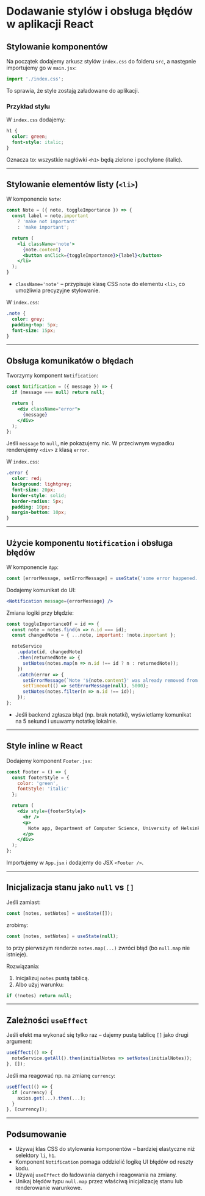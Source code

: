 
# Dodawanie stylów i obsługa błędów w aplikacji React

## Stylowanie komponentów

Na początek dodajemy arkusz stylów `index.css` do folderu `src`, a następnie importujemy go w `main.jsx`:

```js
import './index.css';
```

To sprawia, że style zostają załadowane do aplikacji.

### Przykład stylu

W `index.css` dodajemy:

```css
h1 {
  color: green;
  font-style: italic;
}
```

Oznacza to: wszystkie nagłówki `<h1>` będą zielone i pochylone (italic).

---

## Stylowanie elementów listy (`<li>`)

W komponencie `Note`:

```jsx
const Note = ({ note, toggleImportance }) => {
  const label = note.important 
    ? 'make not important' 
    : 'make important';

  return (
    <li className='note'>
      {note.content} 
      <button onClick={toggleImportance}>{label}</button>
    </li>
  );
}
```

- `className='note'` – przypisuje klasę CSS `note` do elementu `<li>`, co umożliwia precyzyjne stylowanie.

W `index.css`:

```css
.note {
  color: grey;
  padding-top: 5px;
  font-size: 15px;
}
```

---

## Obsługa komunikatów o błędach

Tworzymy komponent `Notification`:

```jsx
const Notification = ({ message }) => {
  if (message === null) return null;

  return (
    <div className="error">
      {message}
    </div>
  );
};
```

Jeśli `message` to `null`, nie pokazujemy nic. W przeciwnym wypadku renderujemy `<div>` z klasą `error`.

W `index.css`:

```css
.error {
  color: red;
  background: lightgrey;
  font-size: 20px;
  border-style: solid;
  border-radius: 5px;
  padding: 10px;
  margin-bottom: 10px;
}
```

---

## Użycie komponentu `Notification` i obsługa błędów

W komponencie `App`:

```jsx
const [errorMessage, setErrorMessage] = useState('some error happened...');
```

Dodajemy komunikat do UI:

```jsx
<Notification message={errorMessage} />
```

Zmiana logiki przy błędzie:

```jsx
const toggleImportanceOf = id => {
  const note = notes.find(n => n.id === id);
  const changedNote = { ...note, important: !note.important };

  noteService
    .update(id, changedNote)
    .then(returnedNote => {
      setNotes(notes.map(n => n.id !== id ? n : returnedNote));
    })
    .catch(error => {
      setErrorMessage(`Note '${note.content}' was already removed from server`);
      setTimeout(() => setErrorMessage(null), 5000);
      setNotes(notes.filter(n => n.id !== id));
    });
};
```

- Jeśli backend zgłasza błąd (np. brak notatki), wyświetlamy komunikat na 5 sekund i usuwamy notatkę lokalnie.

---

## Style inline w React

Dodajemy komponent `Footer.jsx`:

```jsx
const Footer = () => {
  const footerStyle = {
    color: 'green',
    fontStyle: 'italic'
  };

  return (
    <div style={footerStyle}>
      <br />
      <p>
        Note app, Department of Computer Science, University of Helsinki 2025
      </p>
    </div>
  );
};
```

Importujemy w `App.jsx` i dodajemy do JSX `<Footer />`.

---

## Inicjalizacja stanu jako `null` vs `[]`

Jeśli zamiast:

```js
const [notes, setNotes] = useState([]);
```

zrobimy:

```js
const [notes, setNotes] = useState(null);
```

to przy pierwszym renderze `notes.map(...)` zwróci błąd (bo `null.map` nie istnieje).

Rozwiązania:
1. Inicjalizuj `notes` pustą tablicą.
2. Albo użyj warunku:

```jsx
if (!notes) return null;
```

---

## Zależności `useEffect`

Jeśli efekt ma wykonać się tylko raz – dajemy pustą tablicę `[]` jako drugi argument:

```js
useEffect(() => {
  noteService.getAll().then(initialNotes => setNotes(initialNotes));
}, []);
```

Jeśli ma reagować np. na zmianę `currency`:

```js
useEffect(() => {
  if (currency) {
    axios.get(...).then(...);
  }
}, [currency]);
```

---

## Podsumowanie

- Używaj klas CSS do stylowania komponentów – bardziej elastyczne niż selektory `li`, `h1`.
- Komponent `Notification` pomaga oddzielić logikę UI błędów od reszty kodu.
- Używaj `useEffect` do ładowania danych i reagowania na zmiany.
- Unikaj błędów typu `null.map` przez właściwą inicjalizację stanu lub renderowanie warunkowe.
